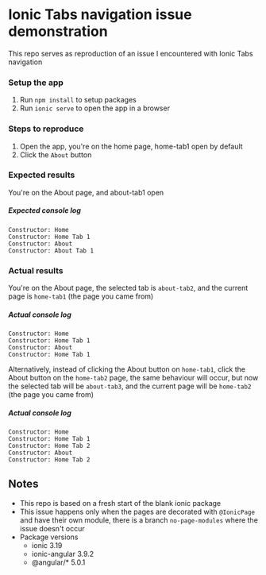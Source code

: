 # Ionic Tabs navigation issue demonstration

This repo serves as reproduction of an issue I encountered with Ionic Tabs navigation

### Setup the app

1. Run `npm install` to setup packages
2. Run `ionic serve` to open the app in a browser

### Steps to reproduce

1. Open the app, you're on the home page, home-tab1 open by default
2. Click the `About` button

### Expected results

You're on the About page, and about-tab1 open

##### Expected console log

```
Constructor: Home
Constructor: Home Tab 1
Constructor: About
Constructor: About Tab 1
```

### Actual results

You're on the About page, the selected tab is `about-tab2`, and the current page is `home-tab1` (the page you came from)

##### Actual console log

```
Constructor: Home
Constructor: Home Tab 1
Constructor: About
Constructor: Home Tab 1
```

Alternatively, instead of clicking the About button on `home-tab1`, click the About button on the `home-tab2` page,
the same behaviour will occur, but now the selected tab will be `about-tab3`, and the current page will be `home-tab2` (the page you came from)

##### Actual console log

```
Constructor: Home
Constructor: Home Tab 1
Constructor: Home Tab 2
Constructor: About
Constructor: Home Tab 2
```

## Notes

* This repo is based on a fresh start of the blank ionic package
* This issue happens only when the pages are decorated with `@IonicPage` and have their own module, there is a branch `no-page-modules` where the issue doesn't occur
* Package versions
  * ionic 3.19
  * ionic-angular 3.9.2
  * @angular/* 5.0.1
